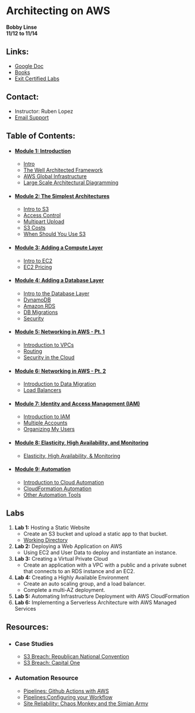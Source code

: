 # Architecting on AWS 
__Bobby Linse__  
__11/12 to 11/14__

## Links:
* [Google Doc](https://tinyurl.com/AWSArchAssoc)
* [Books](https://evantage.gilmoreglobal.com/#/)
* [Exit Certified Labs](https://exitcertified.qwiklabs.com/)

## Contact:
* Instructor: Ruben Lopez
* [Email Support](mailto:imvp@exitcertified.com)

## Table of Contents:
* #### [Module 1: Introduction](/Module1)
    * [Intro](/Module1/Intro.md)
    * [The Well Architected Framework](/Module1/The-Well-Architected-Framework.md)
    * [AWS Global Infrastructure](/Module1/AWS-Global-Infrastructure.md)
    * [Large Scale Architectural Diagramming](/Module1/Large-Scale-Architectural-Diagram.md)
* #### [Module 2: The Simplest Architectures](/Module2)
    * [Intro to S3](/Module2/Intro-to-S3.md)
    * [Access Control](/Module2/Access-Control.md)
    * [Multipart Upload](/Module2/Multipart-Upload.md)
    * [S3 Costs](/Module2/S3-Costs.md)
    * [When Should You Use S3](/Module2/When-Should-You-Use-S3.md)
* #### [Module 3: Adding a Compute Layer](/Module3)
    * [Intro to EC2](/Module3/Intro-to-EC2.md)
    * [EC2 Pricing](/Module3/EC2-Pricing.md)
* #### [Module 4: Adding a Database Layer](/Module4)
    * [Intro to the Database Layer](/Module4/Intro-to-Database-Layer.md)
    * [DynamoDB](/Module4/DynamoDB.md)
    * [Amazon RDS](/Module4/Amazon-RDS.md)
    * [DB Migrations](/Module4/AWS-DB-Migrations.md)
    * [Security](/Module4/Security.md)
* #### [Module 5: Networking in AWS - Pt. 1](/Module5)
    * [Introduction to VPCs](/Module5/VPC-Intro.md)
    * [Routing](/Module5/Routing.md)
    * [Security in the Cloud](/Module5/Security-in-the-cloud.md)
* #### [Module 6: Networking in AWS - Pt. 2](/Module6)
    * [Introduction to Data Migration](/Module6/Intro.md)
    * [Load Balancers](/Module6/Load-Balancers.md)
* #### [Module 7: Identity and Access Management (IAM)](/Module7)
    * [Introduction to IAM](/Module7/Intro.md)
    * [Multiple Accounts](/Module7/Multiple-Accounts.md)
    * [Organizing My Users](/Module7/Organizing-my-Users.md)
* #### [Module 8: Elasticity, High Availability, and Monitoring](/Module8)
    * [Elasticity, High Availability, & Monitoring](/Module8/Intro.md)
* #### [Module 9: Automation](/Module9)
    * [Introduction to Cloud Automation](/Module9/Intro.md)
    * [CloudFormation Automation](/Module9/CloudFormation.md)
    * [Other Automation Tools](/Module9/AutoTools.md)

## Labs
1. __Lab 1:__ Hosting a Static Website
    * Create an S3 bucket and upload a static app to that bucket.
    * [Working Directory](/Lab1)
2. __Lab 2:__ Deploying a Web Application on AWS
    * Using EC2 and User Data to deploy and instantiate an instance.
3. __Lab 3:__ Creating a Virtual Private Cloud
    * Create an application with a VPC with a public and a private subnet that connects to an RDS instance and an EC2.
4. __Lab 4:__ Creating a Highly Available Environment
    * Create an auto scaling group, and a load balancer. 
    * Complete a multi-AZ deployment.
5. __Lab 5:__ Automating Infrastructure Deployment with AWS CloudFormation
6. __Lab 6:__ Implementing a Serverless Architecture with AWS Managed Services

## Resources:
* ### Case Studies
    * [S3 Breach: Republican National Convention](https://www.upguard.com/breaches/the-rnc-files)
    * [S3 Breach: Capital One](https://blog.cloudsploit.com/a-technical-analysis-of-the-capital-one-hack-a9b43d7c8aea)
* ### Automation Resource
    * [Pipelines: Github Actions with AWS](https://github.com/actions/aws/tree/master/cli)
    * [Pipelines:Configuring your Workflow](https://help.github.com/en/actions/automating-your-workflow-with-github-actions/configuring-a-workflow#adding-a-workflow-status-badge-to-your-repository)
    * [Site Reliability: Chaos Monkey and the Simian Army](https://medium.com/netflix-techblog/the-netflix-simian-army-16e57fbab116)